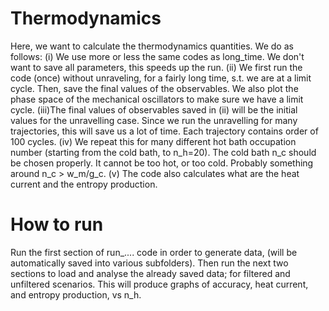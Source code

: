 # Thermodynamics
Here, we want to calculate the thermodynamics quantities. We do as follows:
(i) We use more or less the same codes as long_time. We don't want to save all parameters, this speeds up the run.
(ii) We first run the code (once) without unraveling, for a fairly long time, s.t. we are at a limit cycle. Then, save the final values of the observables. We also plot the phase space of the mechanical oscillators to make sure we have a limit cycle.
(iii)The final values of observables saved in (ii) will be the initial values for the unravelling case. Since we run the unravelling for many trajectories, this will save us a lot of time. Each trajectory contains order of 100 cycles.
(iv) We repeat this for many different hot bath occupation number (starting from the cold bath, to n_h=20). The cold bath n_c should be chosen properly. It cannot be too hot, or too cold. Probably something around n_c > w_m/g_c. 
(v) The code also calculates what are the heat current and the entropy production.

# How to run
Run the first section of run_.... code in order to generate data, (will be automatically saved into various subfolders).
Then run the next two sections to load and analyse the already saved data; for filtered and unfiltered scenarios. This will produce graphs of accuracy, heat current, and entropy production, vs n_h. 
